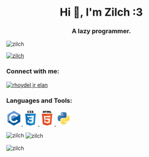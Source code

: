 <h1 align="center">Hi 👋, I'm Zilch :3</h1>
<h3 align="center">A lazy programmer.</h3>

<p align="left"> <img src="https://komarev.com/ghpvc/?username=zilch&label=Profile%20views&color=0e75b6&style=flat" alt="zilch" /> </p>

<p align="left"> <a href="https://github.com/ryo-ma/github-profile-trophy"><img src="https://github-profile-trophy.vercel.app/?username=zilch" alt="zilch" /></a> </p>

<h3 align="left">Connect with me:</h3>
<p align="left">
<a href="https://fb.com/rhoydel jr elan" target="blank"><img align="center" src="https://raw.githubusercontent.com/rahuldkjain/github-profile-readme-generator/master/src/images/icons/Social/facebook.svg" alt="rhoydel jr elan" height="30" width="40" /></a>
</p>

<h3 align="left">Languages and Tools:</h3>
<p align="left"> <a href="https://www.cprogramming.com/" target="_blank" rel="noreferrer"> <img src="https://raw.githubusercontent.com/devicons/devicon/master/icons/c/c-original.svg" alt="c" width="40" height="40"/> </a> <a href="https://www.w3schools.com/css/" target="_blank" rel="noreferrer"> <img src="https://raw.githubusercontent.com/devicons/devicon/master/icons/css3/css3-original-wordmark.svg" alt="css3" width="40" height="40"/> </a> <a href="https://www.w3.org/html/" target="_blank" rel="noreferrer"> <img src="https://raw.githubusercontent.com/devicons/devicon/master/icons/html5/html5-original-wordmark.svg" alt="html5" width="40" height="40"/> </a> <a href="https://www.python.org" target="_blank" rel="noreferrer"> <img src="https://raw.githubusercontent.com/devicons/devicon/master/icons/python/python-original.svg" alt="python" width="40" height="40"/> </a> </p>

<p><img align="left" src="https://github-readme-stats.vercel.app/api/top-langs?username=zilch&show_icons=true&locale=en&layout=compact" alt="zilch" /></p>

<p>&nbsp;<img align="center" src="https://github-readme-stats.vercel.app/api?username=zilch&show_icons=true&locale=en" alt="zilch" /></p>

<p><img align="center" src="https://github-readme-streak-stats.herokuapp.com/?user=zilch&" alt="zilch" /></p>
